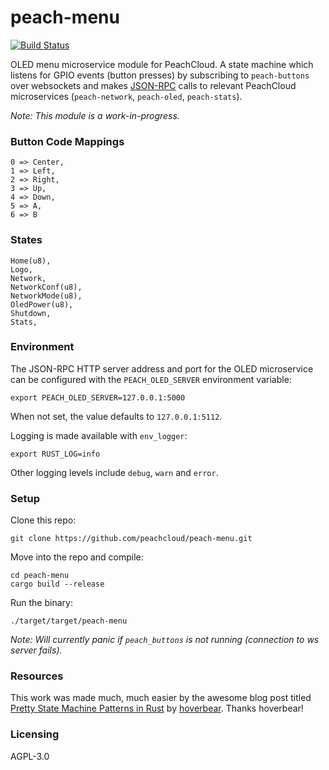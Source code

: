 # peach-menu

[![Build Status](https://travis-ci.com/peachcloud/peach-menu.svg?branch=master)](https://travis-ci.com/peachcloud/peach-menu)

OLED menu microservice module for PeachCloud. A state machine which listens for GPIO events (button presses) by subscribing to `peach-buttons` over websockets and makes [JSON-RPC](https://www.jsonrpc.org/specification) calls to relevant PeachCloud microservices (`peach-network`, `peach-oled`, `peach-stats`).

_Note: This module is a work-in-progress._

### Button Code Mappings

```
0 => Center,  
1 => Left,  
2 => Right,  
3 => Up,  
4 => Down,  
5 => A,  
6 => B
```

### States

```
Home(u8),
Logo,
Network,
NetworkConf(u8),
NetworkMode(u8),
OledPower(u8),
Shutdown,
Stats,
```

### Environment

The JSON-RPC HTTP server address and port for the OLED microservice can be configured with the `PEACH_OLED_SERVER` environment variable:

`export PEACH_OLED_SERVER=127.0.0.1:5000`

When not set, the value defaults to `127.0.0.1:5112`.

Logging is made available with `env_logger`:

`export RUST_LOG=info`

Other logging levels include `debug`, `warn` and `error`.

### Setup

Clone this repo:

`git clone https://github.com/peachcloud/peach-menu.git`

Move into the repo and compile:

`cd peach-menu`  
`cargo build --release`

Run the binary:

`./target/target/peach-menu`

_Note: Will currently panic if `peach_buttons` is not running (connection to ws server fails)._

### Resources

This work was made much, much easier by the awesome blog post titled [Pretty State Machine Patterns in Rust](https://hoverbear.org/2016/10/12/rust-state-machine-pattern/) by [hoverbear](https://hoverbear.org/about/). Thanks hoverbear!

### Licensing

AGPL-3.0
